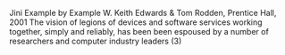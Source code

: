 ﻿Jini Example by Example
W. Keith Edwards & Tom Rodden, Prentice Hall, 2001
The vision of legions of devices and software services working together, simply and reliably, has been been espoused by a number of researchers and computer industry leaders (3)
